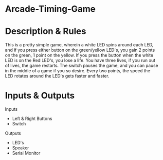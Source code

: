 # Arcade-Timing-Game

# Description & Rules
This is a pretty simple game, wherein a white LED spins around each LED, and if you press either button on the green/yellow LED's, you gain 2 points on the green, 1 point on the yellow. If you press the button when the white LED is on the Red LED's, you lose a life. You have three lives, if you run out of lives, the game restarts. The switch pauses the game, and you can pause in the middle of a game if you so desire. Every two points, the speed the LED rotates around the LED's gets faster and faster.

# Inputs & Outputs
Inputs
- Left & Right Buttons
- Switch

Outputs
- LED's
- Speaker
- Serial Monitor
